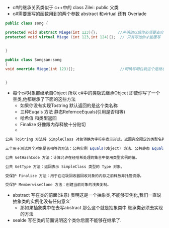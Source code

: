 + c#的继承关系类似于 c++中的 class Zilei: public 父类
+ c#需要重写的函数用到的两个参数  abstract 和virtual 还有 Overiade
```C#
public class song {

protected void abstract Miege(int 123){};         //声明他以后你必须要去实现
protected void virtual Miege (int 123,int 124){};  // 只有写他你才能覆写


}

public class Songsan:song
{
void override Miege(int 123){};                    //明确写明白我这个是继承


}

```

+ 每个c#对象都继承自Object 所以 c#中的类隐式继承Objcet 即使你写了一个空类,他都继承了下面的这些方法
   + 如果你没有实现Tostring 默认返回的是这个类名称
   + 三种Euqals 方法 静态RefernceEquals(引用是否相等)
   + 哈希值 和类型返回
   + Finalize 好像跟内存释放十分贴切
   + 
```C#
公共 ToString 方法将 SimpleClass 对象转换为字符串表示形式，返回完全限定的类型名称。 在这种情况下，ToString 方法返回字符串“SimpleClass”。

三个用于测试两个对象是否相等的方法：公共实例 Equals(Object) 方法、公共静态 Equals(Object, Object) 方法和公共静态 ReferenceEquals(Object, Object) 方法。 默认情况下，这三个方法测试的是引用相等性；也就是说，两个对象变量必须引用同一个对象，才算相等。

公共 GetHashCode 方法：计算允许在经哈希处理的集合中使用类型实例的值。

公共 GetType 方法：返回表示 SimpleClass 类型的 Type 对象。

受保护 Finalize 方法：用于在垃圾回收器回收对象的内存之前释放非托管资源。

受保护 MemberwiseClone 方法：创建当前对象的浅表复制。


```

+ abstract 写在类的前面(注意) 表明这是一个抽象类,不能够实例化,我们一直说抽象类的实例化没有任何意义`
  + 那如果抽象类中在去写abstract 那么这个就是抽象类中 继承类必须去实现的方法
+ sealde 写在类的前面说明这个类你后面不能够在继承了.

